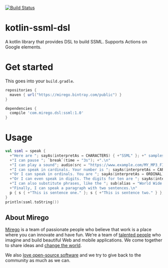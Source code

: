 [![Build Status](https://travis-ci.org/mirego/kotlin-ssml-dsl.svg?branch=master)](https://travis-ci.org/mirego/kotlin-ssml-dsl)

# kotlin-ssml-dsl

A kotlin library that provides DSL to build SSML. Supports Actions on Google elements.

# Get started

This goes into your `build.gradle`.
```groovy
repositories {
  maven { url("https://mirego.bintray.com/public") }
}

dependencies {
  compile 'com.mirego.dsl:ssml:1.0'
}
```

# Usage


```kotlin
val ssml = speak {
  +"Here are "; sayAs(interpretAs = CHARACTERS) { +"SSML" }; +" samples.\n"
  +"I can pause "; `break`(time = "3s"); +".\n"
  +"I can play a sound"; audio(src = "https://www.example.com/MY_MP3_FILE.mp3") { +"didn't get your MP3 audio file" }; +".\n"
  +"I can speak in cardinals. Your number is "; sayAs(interpretAs = CARDINAL) { +"10" };+".\n"
  +"Or I can speak in ordinals. You are "; sayAs(interpretAs = ORDINAL) { +"10" }; +" in line.\n"
  +"Or I can even speak in digits. The digits for ten are "; sayAs(interpretAs = CHARACTERS) { +"10" }; +".\n"
  +"I can also substitute phrases, like the "; sub(alias = "World Wide Web Consortium") { +"W3C" }; +".\n"
  +"Finally, I can speak a paragraph with two sentences.\n"
  p { s { +"This is sentence one." }; s { +"This is sentence two." } }; +"\n"
}
println(ssml.toString())
```

## About Mirego

[Mirego](https://www.mirego.com) is a team of passionate people who believe that work is a place where you can innovate and have fun. We’re a team of [talented people](https://life.mirego.com) who imagine and build beautiful Web and mobile applications. We come together to share ideas and [change the world](http://www.mirego.org).

We also [love open-source software](https://open.mirego.com) and we try to give back to the community as much as we can.
